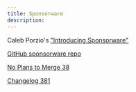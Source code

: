 ```yaml
---
title: Sponsorware
description:
---
```



Caleb Porzio's ["Introducing Sponsorware"](https://calebporzio.com/sponsorware)

[GitHub sponsorware repo](https://github.com/sponsorware/docs)

[No Plans to Merge 38](https://noplanstomerge.simplecast.com/episodes/funding-opensource-software-aka-sponsorware)

[Changelog 381](https://changelog.com/podcast/381)
